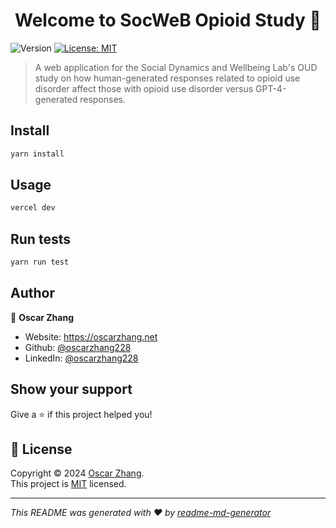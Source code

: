 <h1 align="center">Welcome to SocWeB Opioid Study 👋</h1>
<p>
  <img alt="Version" src="https://img.shields.io/badge/version-0.1.0-blue.svg?cacheSeconds=2592000" />
  <a href="https://opensource.org/license/mit/" target="_blank">
    <img alt="License: MIT" src="https://img.shields.io/badge/License-MIT-yellow.svg" />
  </a>
</p>

> A web application for the Social Dynamics and Wellbeing Lab's OUD study on how human-generated responses related to opioid use disorder affect those with opioid use disorder versus GPT-4-generated responses.

## Install

```sh
yarn install
```

## Usage

```sh
vercel dev
```

## Run tests

```sh
yarn run test
```

## Author

👤 **Oscar Zhang**

* Website: https://oscarzhang.net
* Github: [@oscarzhang228](https://github.com/oscarzhang228)
* LinkedIn: [@oscarzhang228](https://linkedin.com/in/oscarzhang228)

## Show your support

Give a ⭐️ if this project helped you!

## 📝 License

Copyright © 2024 [Oscar Zhang](https://github.com/oscarzhang228).<br />
This project is [MIT](https://opensource.org/license/mit/) licensed.

***
_This README was generated with ❤️ by [readme-md-generator](https://github.com/kefranabg/readme-md-generator)_
